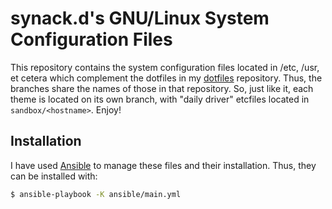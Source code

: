 # synack.d's GNU/Linux System Configuration Files
This repository contains the system configuration files located in /etc, /usr, et cetera
which complement the dotfiles in my [dotfiles](https://github.com/synackd/dotfiles)
repository. Thus, the branches share the names of those in that repository. So, just
like it, each theme is located on its own branch, with "daily driver" etcfiles located
in `sandbox/<hostname>`. Enjoy!

## Installation
I have used [Ansible](https://github.com/ansible/ansible) to manage these files and
their installation. Thus, they can be installed with:
```bash
$ ansible-playbook -K ansible/main.yml
```
